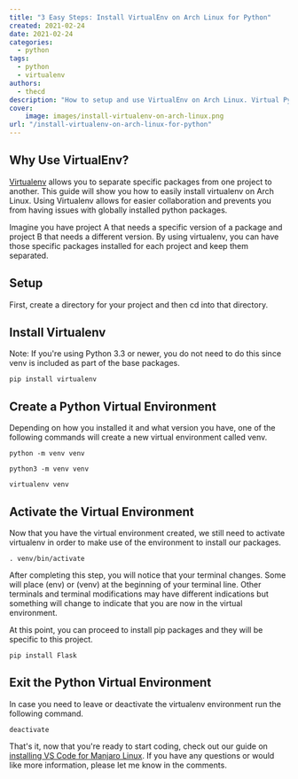 ```yaml
---
title: "3 Easy Steps: Install VirtualEnv on Arch Linux for Python"
created: 2021-02-24
date: 2021-02-24
categories: 
  - python
tags: 
  - python
  - virtualenv
authors: 
  - thecd
description: "How to setup and use VirtualEnv on Arch Linux. Virtual Python environments are useful when working on multiple Python projects."
cover:
    image: images/install-virtualenv-on-arch-linux.png
url: "/install-virtualenv-on-arch-linux-for-python"
---
```


## Why Use VirtualEnv?

[Virtualenv](https://pypi.org/project/virtualenv/) allows you to separate specific packages from one project to another. This guide will show you how to easily install virtualenv on Arch Linux. Using Virtualenv allows for easier collaboration and prevents you from having issues with globally installed python packages.

Imagine you have project A that needs a specific version of a package and project B that needs a different version. By using virtualenv, you can have those specific packages installed for each project and keep them separated.

## Setup

First, create a directory for your project and then cd into that directory.

## Install Virtualenv

Note: If you're using Python 3.3 or newer, you do not need to do this since venv is included as part of the base packages.

```
pip install virtualenv
```

## Create a Python Virtual Environment

Depending on how you installed it and what version you have, one of the following commands will create a new virtual environment called venv.

```
python -m venv venv
```

```
python3 -m venv venv
```

```
virtualenv venv
```

## Activate the Virtual Environment

Now that you have the virtual environment created, we still need to activate virtualenv in order to make use of the environment to install our packages.

```
. venv/bin/activate
```

After completing this step, you will notice that your terminal changes. Some will place (env) or (venv) at the beginning of your terminal line. Other terminals and terminal modifications may have different indications but something will change to indicate that you are now in the virtual environment.

At this point, you can proceed to install pip packages and they will be specific to this project.

```
pip install Flask
```

## Exit the Python Virtual Environment

In case you need to leave or deactivate the virtualenv environment run the following command.

```
deactivate
```

That's it, now that you're ready to start coding, check out our guide on [installing VS Code for Manjaro Linux](https://credibledev.com/install-vs-code-on-manjaro-linux/). If you have any questions or would like more information, please let me know in the comments.
